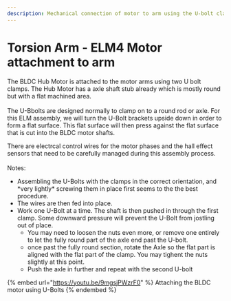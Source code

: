 ```yaml
---
description: Mechanical connection of motor to arm using the U-bolt clamps
---
```


# Torsion Arm - ELM4 Motor attachment to arm

The BLDC Hub Motor is attached to the motor arms using two U bolt clamps. The Hub Motor has a axle shaft stub already which is mostly round but with a flat machined area. \
\
The U-Bbolts are designed normally to clamp on to a round rod or axle. For this ELM assembly, we will turn the U-Bolt brackets upside down in order to form a flat surface. This flat surface will then press against the flat surface that is cut into the BLDC motor shafts.&#x20;

There are electrcal control wires for the motor phases and the hall effect sensors that need to be carefully managed during this assembly process.\
\
Notes:

* &#x20;Assembling the U-Bolts with the clamps in the correct orientation, and \*very lightly\* screwing them in place first seems to the the best procedure.&#x20;
* The wires are then fed into place.&#x20;
* Work one U-Bolt at a time. The shaft is then pushed in through the first clamp. Some downward pressure will prevent the U-Bolt from jostling out of place.
  * You may need to loosen the nuts even more, or remove one entirely to let the fully round part of the axle end past the U-bolt.&#x20;
  * once past the fully round section, rotate the Axle so the flat part is aligned with the flat part of the clamp. You may tighent the nuts slightly at this point.
  * Push the axle in further and repeat with the second U-bolt

{% embed url="https://youtu.be/9mgsjPWzrF0" %}
Attaching the BLDC motor using U-Bolts
{% endembed %}





